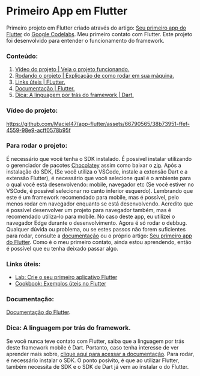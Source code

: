 # Primeiro App em Flutter

Primeiro projeto em Flutter criado através do artigo:  [Seu primeiro app do Flutter](https://codelabs.developers.google.com/codelabs/flutter-codelab-first?hl=pt_br#0) do [Google Codelabs](https://codelabs.developers.google.com/). Meu primeiro contato com Flutter. Este projeto foi desenvolvido para entender o funcionamento do framework. 

### Conteúdo:
 1. [Vídeo do projeto | Veja o projeto funcionando.](#projectvid)
 2. [Rodando o projeto | Explicação de como rodar em sua máquina.](#runapp)
 3. [Links úteis | FLutter.](#links)
 4. [Documentação | Flutter.](#doc)
 5. [Dica: A linguagem por trás do framework | Dart.](#langdev)

<div id='projectvid'/>
  
### Vídeo do projeto: 
https://github.com/Maciel47/app-flutter/assets/66790565/38b73951-ffef-4559-98e9-acff0578b95f

<div id='runapp'/>
  
### Para rodar o projeto: 
É necessário que você tenha o SDK instalado. É possível instalar utilizando o gerenciador de pacotes [Chocolatey](https://chocolatey.org/) assim como baixar o [zip](https://docs.flutter.dev/get-started/install/windows). Após a instalação do SDK, (Se você utiliza o VSCode, instale a extensão Dart e a extensão Flutter), é necessário que você selecione qual é o ambiente para o qual você está desenvolvendo: mobile, navegador etc (Se você estiver no VSCode, é possível selecionar no canto inferior esquerdo). Lembrando que este é um framework recomendado para mobile, mas é possível, pelo menos rodar em navegador enquanto se está desenvolvendo. Acredito que é possível desenvolver um projeto para navegador também, mas é recomendado utiliza-lo para mobile. No caso deste app, eu utilizei o navegador Edge durante o desenvolvimento. Agora é só rodar o debbug. Qualquer dúvida ou problema, ou se estes passos não forem suficientes para rodar, consulte a [documentação](https://docs.flutter.dev/) ou o próprio artigo:  [Seu primeiro app do Flutter](https://codelabs.developers.google.com/codelabs/flutter-codelab-first?hl=pt_br#0). Como é o meu primeiro contato, ainda estou aprendendo, então é possível que eu tenha deixado passar algo. 

<div id='links'/>

### Links úteis:
- [Lab: Crie o seu primeiro aplicativo Flutter](https://docs.flutter.dev/get-started/codelab)
- [Cookbook: Exemplos úteis no Flutter](https://docs.flutter.dev/cookbook)

<div id='doc'/>

### Documentação:
[Documentação do Flutter](https://docs.flutter.dev/).

<div id='langdev'/>

### Dica: A linguagem por trás do framework.
Se você nunca teve contato com Flutter, saiba que a linguagem por trás deste framework mobile é Dart. Portanto, caso tenha interesse de ver aprender mais sobre, [clique aqui para acessar a documentação](https://dart.dev/). Para rodar, é necessário instalar o SDK. O ponto posivito, é que ao utilizar Flutter, também necessita de SDK e o SDK de Dart já vem ao instalar o do Flutter. 
